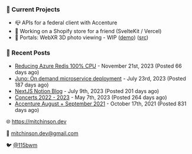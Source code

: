 ### 📌 Current Projects
- 📪 APIs for a federal client with Accenture
- 🛒 Working on a Shopify store for a friend (SvelteKit / Vercel)
- 📸 Portals: WebXR 3D photo viewing - WIP ([demo](https://portals.mitchinson.dev/)) ([src](https://github.com/bmitchinson/vr-jpg-viewer-webxr))

### 📝 Recent Posts

- [Reducing Azure Redis 100% CPU](https://blog.mitchinson.dev/redis-cpu) - November 21st, 2023 (Posted 66 days ago)
- [Juno: On demand microservice deployment](https://blog.mitchinson.dev/juno) - July 23rd, 2023 (Posted 187 days ago)
- [NextJS Notion Blog](https://blog.mitchinson.dev/blog-2023) - July 9th, 2023 (Posted 201 days ago)
- [Concerts 2022 - 2023](https://blog.mitchinson.dev/concerts-2023) - May 7th, 2023 (Posted 264 days ago)
- [Accenture August + September 2021](https://blog.mitchinson.dev/pillar/aug-sep-21) - October 17th, 2021 (Posted 831 days ago)

🌐 https://mitchinson.dev

💌 mitchinson.dev@gmail.com

🐦 [@115bwm](https://twitter.com/115bwm)